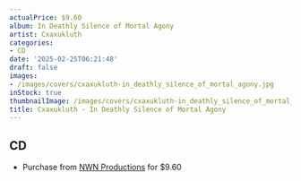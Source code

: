 ```yaml
---
actualPrice: $9.60
album: In Deathly Silence of Mortal Agony
artist: Cxaxukluth
categories:
- CD
date: '2025-02-25T06:21:48'
draft: false
images:
- /images/covers/cxaxukluth-in_deathly_silence_of_mortal_agony.jpg
inStock: true
thumbnailImage: /images/covers/cxaxukluth-in_deathly_silence_of_mortal_agony-thumb.jpg
title: Cxaxukluth - In Deathly Silence of Mortal Agony
---
```


## CD
* Purchase from [NWN Productions](http://shop.nwnprod.com/index.php?route=product/product&path=93&product_id=38872&sort=pd.name&order=ASC) for $9.60
